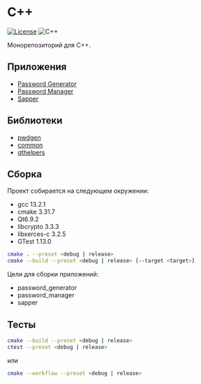 # C++

[![License](https://www.panteleyev.org/badges/license-bsd-2.svg)](LICENSE)
![C++](https://www.panteleyev.org/badges/cpp-20.svg)

Монорепозиторий для C++.

## Приложения

+ [Password Generator](./apps/password_generator)
+ [Password Manager](./apps/password_manager)
+ [Sapper](./apps/sapper)

## Библиотеки

+ [pwdgen](./libs/pwdgen)
+ [common](./libs/common)
+ [qthelpers](./libs/qthelpers)

## Сборка

Проект собирается на следующем окружении:
* gcc 13.2.1
* cmake 3.31.7
* Qt6.9.2
* libcrypto 3.3.3
* libxerces-c 3.2.5
* GTest 1.13.0

```sh
cmake . --preset <debug | release>
cmake --build --preset <debug | release> [--target <target>]
```

Цели для сборки приложений:
* password_generator
* password_manager
* sapper

## Тесты

```sh
cmake --build --preset <debug | release>
ctest --preset <debug | release>
```

или


```sh
cmake --workflow --preset <debug | release>
```
